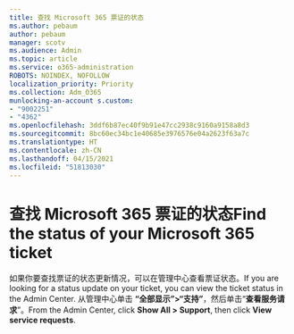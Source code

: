 ```yaml
---
title: 查找 Microsoft 365 票证的状态
ms.author: pebaum
author: pebaum
manager: scotv
ms.audience: Admin
ms.topic: article
ms.service: o365-administration
ROBOTS: NOINDEX, NOFOLLOW
localization_priority: Priority
ms.collection: Adm_O365
munlocking-an-account s.custom:
- "9002251"
- "4362"
ms.openlocfilehash: 3ddf6b87ec40f9b91e47cc2938c9160a9158a8d3
ms.sourcegitcommit: 8bc60ec34bc1e40685e3976576e04a2623f63a7c
ms.translationtype: HT
ms.contentlocale: zh-CN
ms.lasthandoff: 04/15/2021
ms.locfileid: "51813030"
---
```

# <a name="find-the-status-of-your-microsoft-365-ticket"></a><span data-ttu-id="b515c-102">查找 Microsoft 365 票证的状态</span><span class="sxs-lookup"><span data-stu-id="b515c-102">Find the status of your Microsoft 365 ticket</span></span>

<span data-ttu-id="b515c-103">如果你要查找票证的状态更新情况，可以在管理中心查看票证状态。</span><span class="sxs-lookup"><span data-stu-id="b515c-103">If you are looking for a status update on your ticket, you can view the ticket status in the Admin Center.</span></span> <span data-ttu-id="b515c-104">从管理中心单击 **“全部显示”>“支持”**，然后单击“**查看服务请求**”。</span><span class="sxs-lookup"><span data-stu-id="b515c-104">From the Admin Center, click **Show All > Support**, then click **View service requests**.</span></span>
